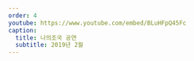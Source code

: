 ```yaml
---
order: 4  
youtube: https://www.youtube.com/embed/BLuHFpQ45Fc
caption:
  title: 나의조국 공연
  subtitle: 2019년 2월
---
```

